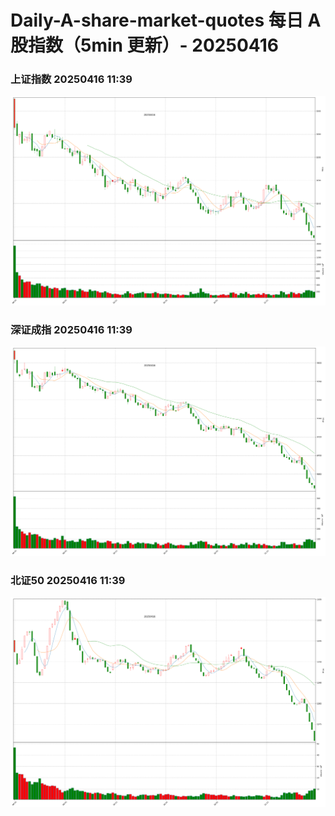 
# Daily-A-share-market-quotes 每日 A 股指数（5min 更新）- 20250416

### 上证指数 20250416 11:39
![](./fig/2025/4/20250416-sh000001.png)

### 深证成指 20250416 11:39
![](./fig/2025/4/20250416-sz399001.png)

### 北证50 20250416 11:39
![](./fig/2025/4/20250416-bj899050.png)
